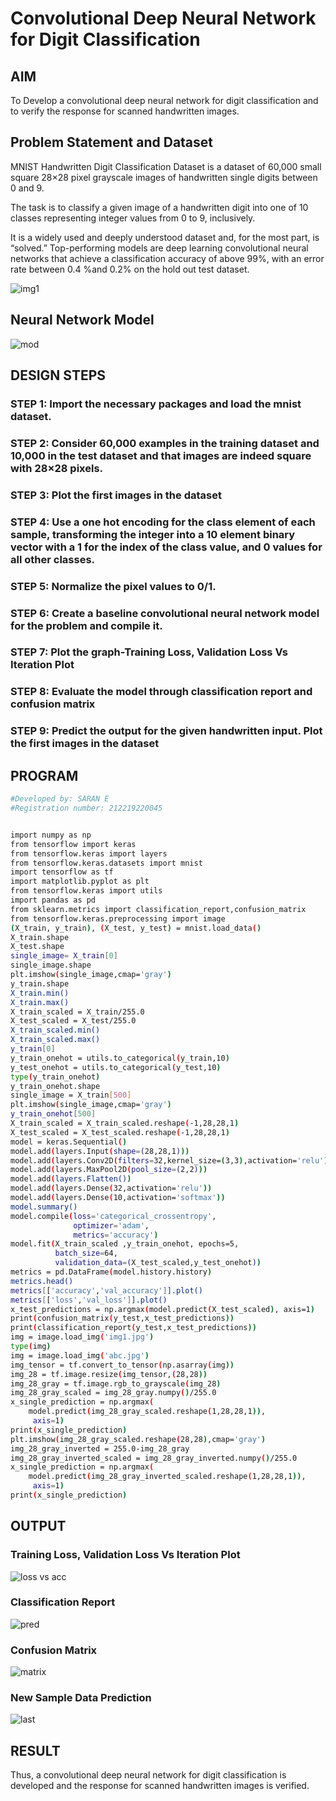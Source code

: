 # Convolutional Deep Neural Network for Digit Classification

## AIM

To Develop a convolutional deep neural network for digit classification and to verify the response for scanned handwritten images.

## Problem Statement and Dataset

MNIST Handwritten Digit Classification Dataset is a dataset of 60,000 small square 28×28 pixel grayscale images of handwritten single digits between 0 and 9.

The task is to classify a given image of a handwritten digit into one of 10 classes representing integer values from 0 to 9, inclusively.

It is a widely used and deeply understood dataset and, for the most part, is “solved.” Top-performing models are deep learning convolutional neural networks that achieve a classification accuracy of above 99%, with an error rate between 0.4 %and 0.2% on the hold out test dataset.

![img1](https://user-images.githubusercontent.com/114344373/196120118-ff160837-10f5-4f5f-b697-85fe796da688.jpg)

## Neural Network Model


![mod](https://user-images.githubusercontent.com/114344373/196120152-bf779904-f43e-461e-ada9-f15870b501b3.jpg)

## DESIGN STEPS


### STEP 1: Import the necessary packages and load the mnist dataset.


### STEP 2: Consider 60,000 examples in the training dataset and 10,000 in the test dataset and that images are indeed square with 28×28 pixels.


### STEP 3: Plot the first images in the dataset


### STEP 4: Use a one hot encoding for the class element of each sample, transforming the integer into a 10 element binary vector with a 1 for the index of the class value, and 0 values for all other classes. 

### STEP 5: Normalize the pixel values to 0/1.

### STEP 6: Create a baseline convolutional neural network model for the problem and compile it.

### STEP 7: Plot the graph-Training Loss, Validation Loss Vs Iteration Plot

### STEP 8: Evaluate the model through classification report and confusion matrix

### STEP 9: Predict the output for the given handwritten input. Plot the first images in the dataset


## PROGRAM

```sh
#Developed by: SARAN E
#Registration number: 212219220045


import numpy as np
from tensorflow import keras
from tensorflow.keras import layers
from tensorflow.keras.datasets import mnist
import tensorflow as tf
import matplotlib.pyplot as plt
from tensorflow.keras import utils
import pandas as pd
from sklearn.metrics import classification_report,confusion_matrix
from tensorflow.keras.preprocessing import image
(X_train, y_train), (X_test, y_test) = mnist.load_data()
X_train.shape
X_test.shape
single_image= X_train[0]
single_image.shape
plt.imshow(single_image,cmap='gray')
y_train.shape
X_train.min()
X_train.max()
X_train_scaled = X_train/255.0
X_test_scaled = X_test/255.0
X_train_scaled.min()
X_train_scaled.max()
y_train[0]
y_train_onehot = utils.to_categorical(y_train,10)
y_test_onehot = utils.to_categorical(y_test,10)
type(y_train_onehot)
y_train_onehot.shape
single_image = X_train[500]
plt.imshow(single_image,cmap='gray')
y_train_onehot[500]
X_train_scaled = X_train_scaled.reshape(-1,28,28,1)
X_test_scaled = X_test_scaled.reshape(-1,28,28,1)
model = keras.Sequential()
model.add(layers.Input(shape=(28,28,1)))
model.add(layers.Conv2D(filters=32,kernel_size=(3,3),activation='relu'))
model.add(layers.MaxPool2D(pool_size=(2,2)))
model.add(layers.Flatten())
model.add(layers.Dense(32,activation='relu'))
model.add(layers.Dense(10,activation='softmax'))
model.summary()
model.compile(loss='categorical_crossentropy',
              optimizer='adam',
              metrics='accuracy')
model.fit(X_train_scaled ,y_train_onehot, epochs=5,
          batch_size=64, 
          validation_data=(X_test_scaled,y_test_onehot))
metrics = pd.DataFrame(model.history.history)
metrics.head()
metrics[['accuracy','val_accuracy']].plot()
metrics[['loss','val_loss']].plot()
x_test_predictions = np.argmax(model.predict(X_test_scaled), axis=1)
print(confusion_matrix(y_test,x_test_predictions))
print(classification_report(y_test,x_test_predictions))
img = image.load_img('img1.jpg')
type(img)
img = image.load_img('abc.jpg')
img_tensor = tf.convert_to_tensor(np.asarray(img))
img_28 = tf.image.resize(img_tensor,(28,28))
img_28_gray = tf.image.rgb_to_grayscale(img_28)
img_28_gray_scaled = img_28_gray.numpy()/255.0
x_single_prediction = np.argmax(
    model.predict(img_28_gray_scaled.reshape(1,28,28,1)),
     axis=1)
print(x_single_prediction)
plt.imshow(img_28_gray_scaled.reshape(28,28),cmap='gray')
img_28_gray_inverted = 255.0-img_28_gray
img_28_gray_inverted_scaled = img_28_gray_inverted.numpy()/255.0
x_single_prediction = np.argmax(
    model.predict(img_28_gray_inverted_scaled.reshape(1,28,28,1)),
     axis=1)
print(x_single_prediction)

```

## OUTPUT

### Training Loss, Validation Loss Vs Iteration Plot

![loss vs acc](https://user-images.githubusercontent.com/114344373/196120218-63751237-17c9-4cd9-81f9-fe123935f777.jpg)



### Classification Report

![pred](https://user-images.githubusercontent.com/114344373/196119903-80253a18-1d79-44dd-a504-bd95b5ea49ab.jpg)


### Confusion Matrix
![matrix](https://user-images.githubusercontent.com/114344373/196120539-ab160894-2ff8-4d52-9c7e-a5e3319ed3f6.png)



### New Sample Data Prediction

![last](https://user-images.githubusercontent.com/114344373/196122170-0a73d089-aa42-48f3-806b-aa8d0760d120.jpg)



## RESULT
Thus, a convolutional deep neural network for digit classification is developed and the response for scanned handwritten images is verified.
